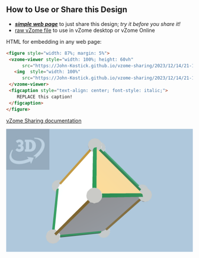 
## How to Use or Share this Design

 - [***simple web page***](<https://John-Kostick.github.io/vzome-sharing/2023/12/14/21-10-24-J26-Gyrobifastigium-Polygon12-2/>) to just share this design; *try it before you share it!*
 - [raw vZome file](<https://raw.githubusercontent.com/John-Kostick/vzome-sharing/main/2023/12/14/21-10-24-J26-Gyrobifastigium-Polygon12-2/J26-Gyrobifastigium-Polygon12-2.vZome>) to use in vZome desktop or vZome Online
 
 HTML for embedding in any web page:
 ```html
<figure style="width: 87%; margin: 5%">
  <vzome-viewer style="width: 100%; height: 60vh"
       src="https://John-Kostick.github.io/vzome-sharing/2023/12/14/21-10-24-J26-Gyrobifastigium-Polygon12-2/J26-Gyrobifastigium-Polygon12-2.vZome" >
    <img  style="width: 100%"
       src="https://John-Kostick.github.io/vzome-sharing/2023/12/14/21-10-24-J26-Gyrobifastigium-Polygon12-2/J26-Gyrobifastigium-Polygon12-2.png" >
  </vzome-viewer>
  <figcaption style="text-align: center; font-style: italic;">
     REPLACE this caption!
  </figcaption>
</figure>
 ```

[vZome Sharing documentation](https://vzome.github.io/vzome/sharing.html#how-it-works)

![Image](<J26-Gyrobifastigium-Polygon12-2.png>)

